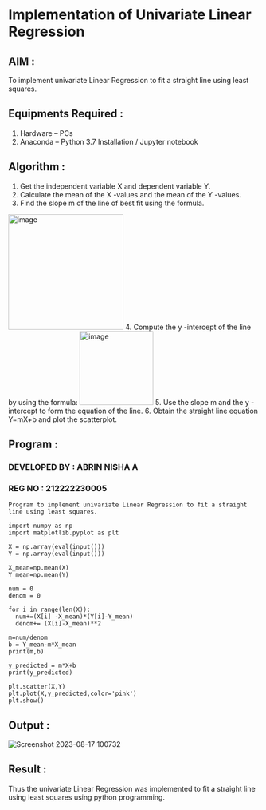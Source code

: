 # Implementation of Univariate Linear Regression

## AIM :

To implement univariate Linear Regression to fit a straight line using least squares.

## Equipments Required :

1. Hardware – PCs
2. Anaconda – Python 3.7 Installation / Jupyter notebook

## Algorithm :

1. Get the independent variable X and dependent variable Y.
2. Calculate the mean of the X -values and the mean of the Y -values.
3. Find the slope m of the line of best fit using the formula. 
<img width="231" alt="image" src="https://user-images.githubusercontent.com/93026020/192078527-b3b5ee3e-992f-46c4-865b-3b7ce4ac54ad.png">
4. Compute the y -intercept of the line by using the formula:
<img width="148" alt="image" src="https://user-images.githubusercontent.com/93026020/192078545-79d70b90-7e9d-4b85-9f8b-9d7548a4c5a4.png">
5. Use the slope m and the y -intercept to form the equation of the line.
6. Obtain the straight line equation Y=mX+b and plot the scatterplot.

## Program :
### DEVELOPED BY : ABRIN NISHA A
### REG NO : 212222230005
```
Program to implement univariate Linear Regression to fit a straight line using least squares.

import numpy as np
import matplotlib.pyplot as plt

X = np.array(eval(input()))
Y = np.array(eval(input()))

X_mean=np.mean(X)
Y_mean=np.mean(Y)

num = 0
denom = 0

for i in range(len(X)):
  num+=(X[i] -X_mean)*(Y[i]-Y_mean)
  denom+= (X[i]-X_mean)**2

m=num/denom
b = Y_mean-m*X_mean
print(m,b)

y_predicted = m*X+b
print(y_predicted)

plt.scatter(X,Y)
plt.plot(X,y_predicted,color='pink')
plt.show()
```

## Output :

![Screenshot 2023-08-17 100732](https://github.com/Abrinnisha6/Find-the-best-fit-line-using-Least-Squares-Method/assets/118889454/55af1343-ffbf-4a1c-87b4-4edae87ec826)


## Result :

Thus the univariate Linear Regression was implemented to fit a straight line using least squares using python programming.
